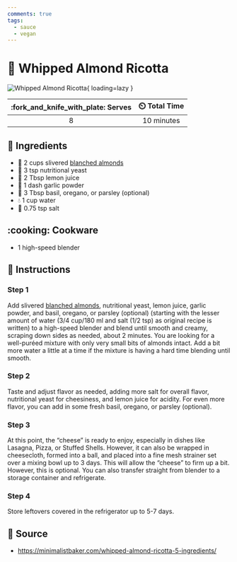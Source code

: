```yaml
---
comments: true
tags:
  - sauce
  - vegan
---
```

# :chestnut: Whipped Almond Ricotta

![Whipped Almond Ricotta](../assets/images/whipped-almond-ricotta.jpg){ loading=lazy }

| :fork_and_knife_with_plate: Serves | :timer_clock: Total Time |
|:----------------------------------:|:-----------------------: |
| 8 | 10 minutes |

## :salt: Ingredients

- :chestnut: 2 cups slivered [blanched almonds][1]
- :microbe: 3 tsp nutritional yeast
- :lemon: 2 Tbsp lemon juice
- :garlic: 1 dash garlic powder
- :herb: 3 Tbsp basil, oregano, or parsley (optional)
- :droplet: 1 cup water
- :salt: 0.75 tsp salt

## :cooking: Cookware

- 1 high-speed blender

## :pencil: Instructions

### Step 1

Add slivered [blanched almonds][1], nutritional yeast, lemon juice, garlic powder, and basil, oregano, or parsley
(optional) (starting with the lesser amount of water (3/4 cup/180 ml and salt (1/2 tsp) as original recipe is written)
to a high-speed blender and blend until smooth and creamy, scraping down sides as needed, about 2 minutes. You are
looking for a well-puréed mixture with only very small bits of almonds intact. Add a bit more water a little at a time
if the mixture is having a hard time blending until smooth.

### Step 2

Taste and adjust flavor as needed, adding more salt for overall flavor, nutritional yeast for cheesiness, and lemon
juice for acidity. For even more flavor, you can add in some fresh basil, oregano, or parsley (optional).

### Step 3

At this point, the “cheese” is ready to enjoy, especially in dishes like Lasagna, Pizza, or Stuffed Shells. However,
it can also be wrapped in cheesecloth, formed into a ball, and placed into a fine mesh strainer set over a mixing bowl
up to 3 days. This will allow the “cheese” to firm up a bit. However, this is optional. You can also transfer
straight from blender to a storage container and refrigerate.

### Step 4

Store leftovers covered in the refrigerator up to 5-7 days.

## :link: Source

- <https://minimalistbaker.com/whipped-almond-ricotta-5-ingredients/>

[1]: <../ingredients/blanched-almonds.md>
